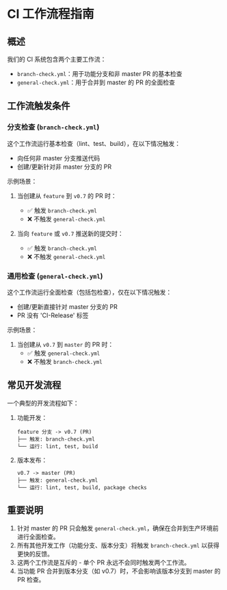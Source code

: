 # CI 工作流程指南

## 概述

我们的 CI 系统包含两个主要工作流：

- `branch-check.yml`：用于功能分支和非 master PR 的基本检查
- `general-check.yml`：用于合并到 master 的 PR 的全面检查

## 工作流触发条件

### 分支检查 (`branch-check.yml`)

这个工作流运行基本检查（lint、test、build），在以下情况触发：

- 向任何非 master 分支推送代码
- 创建/更新针对非 master 分支的 PR

示例场景：

1. 当创建从 `feature` 到 `v0.7` 的 PR 时：
   - ✅ 触发 `branch-check.yml`
   - ❌ 不触发 `general-check.yml`

2. 当向 `feature` 或 `v0.7` 推送新的提交时：
   - ✅ 触发 `branch-check.yml`
   - ❌ 不触发 `general-check.yml`

### 通用检查 (`general-check.yml`)

这个工作流运行全面检查（包括包检查），仅在以下情况触发：

- 创建/更新直接针对 master 分支的 PR
- PR 没有 'CI-Release' 标签

示例场景：

1. 当创建从 `v0.7` 到 `master` 的 PR 时：
   - ✅ 触发 `general-check.yml`
   - ❌ 不触发 `branch-check.yml`

## 常见开发流程

一个典型的开发流程如下：

1. 功能开发：

   ```
   feature 分支 -> v0.7 (PR)
   ├── 触发: branch-check.yml
   └── 运行: lint, test, build
   ```

2. 版本发布：
   ```
   v0.7 -> master (PR)
   ├── 触发: general-check.yml
   └── 运行: lint, test, build, package checks
   ```

## 重要说明

1. 针对 master 的 PR 只会触发 `general-check.yml`，确保在合并到生产环境前进行全面检查。
2. 所有其他开发工作（功能分支、版本分支）将触发 `branch-check.yml` 以获得更快的反馈。
3. 这两个工作流是互斥的 - 单个 PR 永远不会同时触发两个工作流。
4. 当功能 PR 合并到版本分支（如 v0.7）时，不会影响该版本分支到 master 的 PR 检查。
